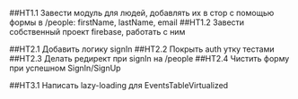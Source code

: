 ##HT1.1 Завести модуль для людей, добавлять их в стор с помощью формы в /people: firstName, lastName, email
##HT1.2 Завести собственный проект firebase, работать с ним

##HT2.1 Добавить логику signIn
##HT2.2 Покрыть auth утку тестами
##HT2.3 Делать редирект при signIn на /people
##HT2.4 Чистить форму при успешном SignIn/SignUp

##HT3.1 Написать lazy-loading для EventsTableVirtualized